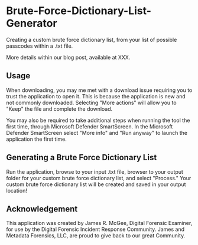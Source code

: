 # Brute-Force-Dictionary-List-Generator

Creating a custom brute force dictionary list, from your list of possible passcodes within a .txt file.

More details within our blog post, available at XXX.

## Usage

When downloading, you may me met with a download issue requiring you to trust the application to open it. This is because the application is new and not commonly downloaded. Selecting "More actions" will allow you to "Keep" the file and complete the download. 

You may also be required to take additional steps when running the tool the first time, through Microsoft Defender SmartScreen. In the Microsoft Defender SmartScreen select "More info" and "Run anyway" to launch the application the first time. 

## Generating a Brute Force Dictionary List

Run the application, browse to your input .txt file, browser to your output folder for your custom brute force dictionary list, and select "Process." Your custom brute force dictionary list will be created and saved in your output location!

## Acknowledgement

This application was created by James R. McGee, Digital Forensic Examiner, for use by the Digital Forensic Incident Response Community. James and Metadata Forensics, LLC, are proud to give back to our great Community.

